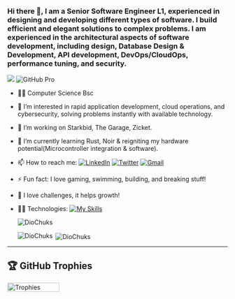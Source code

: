 ### Hi there 👋, I am a Senior Software Engineer L1, experienced in designing and developing different types of software. I build efficient and elegant solutions to complex problems. I am experienced in the architectural aspects of software development, including design, Database Design & Development, API development, DevOps/CloudOps, performance tuning, and security.
[![](https://visitcount.itsvg.in/api?id=quintessence&label=Profile%20Views&color=11&pretty=true)](https://visitcount.itsvg.in)   ![GitHub Pro](https://img.shields.io/badge/GitHub-Pro-blueviolet?logo=github&logoColor=white)

- 👨‍🎓 Computer Science Bsc
- 👀 I’m interested in rapid application development, cloud operations, and cybersecurity, solving problems instantly with available technology.
- 🔭 I’m working on Starkbid, The Garage, Zicket.
- 🌱 I’m currently learning Rust, Noir & reigniting my hardware potential(Microcontroller integration & software).
- 📫 How to reach me: [![LinkedIn](https://img.shields.io/badge/LinkedIn-blue?style=flat&logo=linkedin&logoColor=white)](https://www.linkedin.com/in/dio-liam-b03161227/) [![Twitter](https://img.shields.io/badge/Twitter-black?style=flat&logo=twitter&logoColor=white)](https://x.com/chuks_dio) [![Gmail](https://img.shields.io/badge/Email-red?style=flat&logo=gmail&logoColor=white)](mailto:diochuks65@gmail.com)
- ⚡ Fun fact: I love gaming, swimming, building, and breaking stuff!
- 📍  I love challenges, it helps growth!
- 🤹‍♂️ Technologies: [![My Skills](https://skillicons.dev/icons?i=js,html,css,react,next,tailwindcss,scss,vue,typescript,docker,rust,php,laravel,python,azure,bash,debian,fastapi,firebase,flask,gcp,linux,mongodb,mysql,nodejs,postman)](https://skillicons.dev)

  <p><img align="center" src="https://github-readme-streak-stats.herokuapp.com/?user=DioChuks&theme=tokyonight" alt="DioChuks" /></p>

  <p><img align="left" src="https://github-readme-stats.vercel.app/api/top-langs?username=DioChuks&show_icons=true&locale=en&layout=compact&theme=tokyonight&hide=html,css&langs_count=10&exclude_repo=github-readme-stats,anuraghazra.github.io" alt="DioChuks" /></p>

  <p>&nbsp;<img align="center" src="https://github-readme-stats.vercel.app/api?username=DioChuks&show_icons=true&locale=en&theme=tokyonight&include_all_commits=true&count_private=true" alt="DioChuks" /></p> 
---
## 🏆 GitHub Trophies
<div style="display: grid; grid-template-columns: repeat(4, 1fr); gap: 10px;">
  <img src="https://github-profile-trophy.vercel.app/?username=DioChuks&theme=nord&no-frame=false&no-bg=true&margin-w=4" style="width: 100%;" alt="Trophies">
</div>

